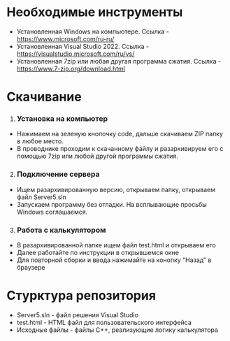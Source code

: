 # Необходимые инструменты
- Установленная Windows на компьютере. Ссылка - https://www.microsoft.com/ru-ru/
- Установленная Visual Studio 2022. Ссылка - https://visualstudio.microsoft.com/ru/vs/
- Установленная 7zip или любая другая программа сжатия. Ссылка - https://www.7-zip.org/download.html

# Скачивание
1) ### Установка на компьютер
- Нажимаем на зеленую кнопочку code, дальше скачиваем ZIP папку в любое место.
- В проводнике проходим к скачанному файлу и разархивируем его с помощью 7zip или любой другой программы сжатия.
2) ### Подключение сервера
- Ищем разархивированную версию, открываем папку, открываем файл Server5.sln
- Запускаем программу без отладки. На всплывающие просьбы Windows соглашаемся.
3) ### Работа с калькулятором
- В разархивированной папке ищем файл test.html и открываем его
- Далее работайте по инструкции в открывшемся окне
- Для повторной сборки и ввода нажимайте на конопку "Назад" в браузере

# Стурктура репозитория
- Server5.sln - файл решения Visual Studio
- test.html - HTML файл для пользовательского интерфейса
- Исходные файлы - файлы С++, реализующие логику калькулятора
